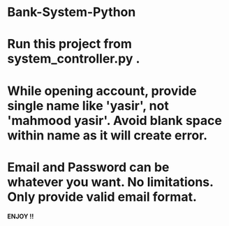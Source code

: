 # Bank-System-Python

# Run this project from system_controller.py .

# While opening account, provide single name like 'yasir', not 'mahmood yasir'. Avoid blank space within name as it will create error.

# Email and Password can be whatever you want. No limitations. Only provide valid email format.


#### ENJOY !! ####

